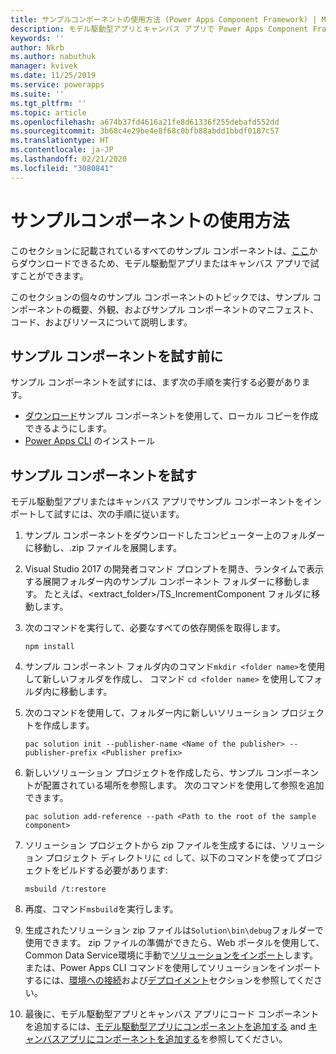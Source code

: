 ```yaml
---
title: サンプルコンポーネントの使用方法 (Power Apps Component Framework) | Microsoft Docs
description: モデル駆動型アプリとキャンバス アプリで Power Apps Component Framework を使用して作成されたサンプル コンポーネントの使用方法について説明します。
keywords: ''
author: Nkrb
ms.author: nabuthuk
manager: kvivek
ms.date: 11/25/2019
ms.service: powerapps
ms.suite: ''
ms.tgt_pltfrm: ''
ms.topic: article
ms.openlocfilehash: a674b37fd4616a21fe8d61336f255debafd552dd
ms.sourcegitcommit: 3b68c4e29be4e8f68c0bfb88abdd1bbdf0187c57
ms.translationtype: HT
ms.contentlocale: ja-JP
ms.lasthandoff: 02/21/2020
ms.locfileid: "3080841"
---
```

# <a name="how-to-use-the-sample-components"></a>サンプルコンポーネントの使用方法

このセクションに記載されているすべてのサンプル コンポーネントは、[ここ](https://go.microsoft.com/fwlink/?linkid=2088525)からダウンロードできるため、モデル駆動型アプリまたはキャンバス アプリで試すことができます。

このセクションの個々のサンプル コンポーネントのトピックでは、サンプル コンポーネントの概要、外観、およびサンプル コンポーネントのマニフェスト、コード、およびリソースについて説明します。

## <a name="before-you-can-try-the-sample-components"></a>サンプル コンポーネントを試す前に
サンプル コンポーネントを試すには、まず次の手順を実行する必要があります。
- [ダウンロード](https://go.microsoft.com/fwlink/?linkid=2088525)サンプル コンポーネントを使用して、ローカル コピーを作成できるようにします。
- [Power Apps CLI](https://aka.ms/PowerAppsCLI) のインストール

## <a name="try-the-sample-components"></a>サンプル コンポーネントを試す
モデル駆動型アプリまたはキャンバス アプリでサンプル コンポーネントをインポートして試すには、次の手順に従います。

1. サンプル コンポーネントをダウンロードしたコンピューター上のフォルダーに移動し、.zip ファイルを展開します。  
1. Visual Studio 2017 の開発者コマンド プロンプトを開き、ランタイムで表示する展開フォルダー内のサンプル コンポーネント フォルダーに移動します。 たとえば、\<extract_folder>/TS_IncrementComponent フォルダに移動します。
1. 次のコマンドを実行して、必要なすべての依存関係を取得します。
    ```CLI
    npm install
    ```
1. サンプル コンポーネント フォルダ内のコマンド`mkdir <folder name>`を使用して新しいフォルダを作成し、 コマンド `cd <folder name>` を使用してフォルダ内に移動します。 
1. 次のコマンドを使用して、フォルダー内に新しいソリューション プロジェクトを作成します。
    ```CLI
    pac solution init --publisher-name <Name of the publisher> --publisher-prefix <Publisher prefix>
    ```
1. 新しいソリューション プロジェクトを作成したら、サンプル コンポーネントが配置されている場所を参照します。 次のコマンドを使用して参照を追加できます。
    ```CLI
    pac solution add-reference --path <Path to the root of the sample component>
    ```
1. ソリューション プロジェクトから zip ファイルを生成するには、ソリューション プロジェクト ディレクトリに `cd` して、以下のコマンドを使ってプロジェクトをビルドする必要があります:
    
     ```CLI
     msbuild /t:restore
    ```
1. 再度、コマンド`msbuild`を実行します。
1. 生成されたソリューション zip ファイルは`Solution\bin\debug`フォルダーで使用できます。 zip ファイルの準備ができたら、Web ポータルを使用して、Common Data Service環境に手動で[ソリューションをインポート](/powerapps/maker/common-data-service/import-update-export-solutions)します。 または、Power Apps CLI コマンドを使用してソリューションをインポートするには、[環境への接続](https://docs.microsoft.com/powerapps/developer/component-framework/import-custom-controls#connecting-to-your-environment)および[デプロイメント](https://docs.microsoft.com/powerapps/developer/component-framework/import-custom-controls#deploying-code-components)セクションを参照してください。
1. 最後に、モデル駆動型アプリとキャンバス アプリにコード コンポーネントを追加するには、[モデル駆動型アプリにコンポーネントを追加する](https://docs.microsoft.com/powerapps/developer/component-framework/add-custom-controls-to-a-field-or-entity) and [キャンバスアプリにコンポーネントを追加する](https://docs.microsoft.com/powerapps/developer/component-framework/component-framework-for-canvas-apps#add-components-to-a-canvas-app)を参照してください。
